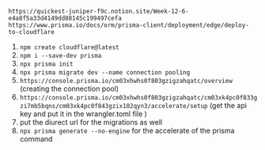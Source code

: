 `https://quickest-juniper-f9c.notion.site/Week-12-6-e4a8f5a33d4149dd88145c199497cefa`
`https://www.prisma.io/docs/orm/prisma-client/deployment/edge/deploy-to-cloudflare`

1. `npm create cloudflare@latest`
2. `npm i --save-dev prisma`
3. `npx prisma init`
4. `npx prisma migrate dev --name connection pooling`
5. `https://console.prisma.io/cm03xhwhs0f803gzigzahqatc/overview` (creating the connection pool)
6. `https://console.prisma.io/cm03xhwhs0f803gzigzahqatc/cm03xk4pc0f833gzi7mb5bqns/cm03xk4pc0f843gzix102qyn3/accelerate/setup` (get the api key and put it in the wrangler.toml file )
7. put the diurect url for the migrations as well
8. `npx prisma generate --no-engine` for the accelerate of the prisma command
